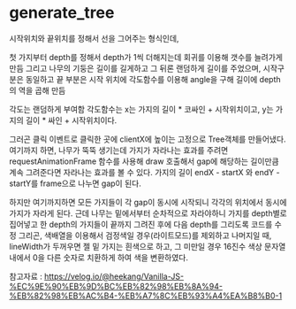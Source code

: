 # generate_tree
시작위치와 끝위치를 정해서 선을 그어주는 형식인데, 

첫 가지부터 depth를 정해서 depth가 1씩 더해지는데 회귀를 이용해 갯수를 늘려가게 만듬
그리고 나무의 기둥은 길이를 길게하고 그 뒤론 랜덤하게 길이를 주었으며,
시작구분은 동일하고 끝 부분은 시작 위치에 각도함수를 이용해 angle을 구해 길이에 depth의 역을 곱해 만듬

각도는 랜덤하게 부여함
각도함수는 x는 가지의 길이 * 코싸인 + 시작위치이고,
y는 가지의 길이 * 싸인 + 시작위치이다.

그러곤 클릭 이벤트로 클릭한 곳에 clientX에 높이는 고정으로 Tree객체를 만들어냈다.
여기까지 하면, 나무가 뚝뚝 생기는데 가지가 자라나는 효과를 주려면
requestAnimationFrame 함수를 사용해 draw 호출해서 gap에 해당하는 길이만큼 계속 그려준다면 자라나는 효과를 볼 수 있다.
가지의 길이 endX - startX 와 endY - startY를 frame으로 나누면 gap이 된다.

하지만 여기까지하면 모든 가지들이 각 gap이 동시에 시작되니 각각의 위치에서 동시에 가지가 자라게 된다.
근데 나무는 밑에서부터 순차적으로 자라야하니 가지를 depth별로 집어넣고 한 depth의 가지들이 끝까지 그려진 후에 다음 depth를 그리도록 코드를 수정
그리곤, 색배열을 이용해서 검정색일 경우(라이트모드)를 제외하고 나머지일 때, lineWidth가 두꺼우면 젤 밑 가지는 흰색으로 하고,
그 미만일 경우 16진수 색상 문자열 내에서 0을 다른 숫자로 치환하게 하여 색을 변환하였다.

참고자료 : https://velog.io/@heekang/Vanilla-JS-%EC%9E%90%EB%9D%BC%EB%82%98%EB%8A%94-%EB%82%98%EB%AC%B4-%EB%A7%8C%EB%93%A4%EA%B8%B0-1
